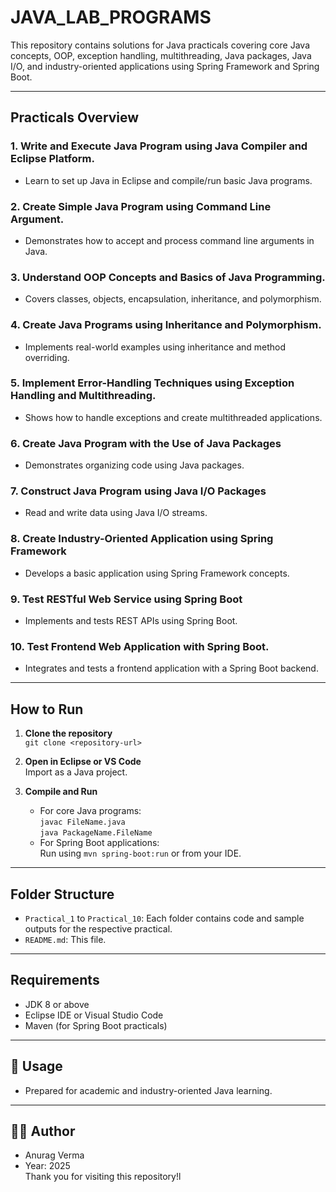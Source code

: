 # JAVA_LAB_PROGRAMS

This repository contains solutions for Java practicals covering core Java concepts, OOP, exception handling, multithreading, Java packages, Java I/O, and industry-oriented applications using Spring Framework and Spring Boot.

---

## Practicals Overview

### 1. Write and Execute Java Program using Java Compiler and Eclipse Platform.
- Learn to set up Java in Eclipse and compile/run basic Java programs.

### 2. Create Simple Java Program using Command Line Argument.
- Demonstrates how to accept and process command line arguments in Java.

### 3. Understand OOP Concepts and Basics of Java Programming.
- Covers classes, objects, encapsulation, inheritance, and polymorphism.

### 4. Create Java Programs using Inheritance and Polymorphism.
- Implements real-world examples using inheritance and method overriding.

### 5. Implement Error-Handling Techniques using Exception Handling and Multithreading.
- Shows how to handle exceptions and create multithreaded applications.

### 6. Create Java Program with the Use of Java Packages
- Demonstrates organizing code using Java packages.

### 7. Construct Java Program using Java I/O Packages
- Read and write data using Java I/O streams.

### 8. Create Industry-Oriented Application using Spring Framework
- Develops a basic application using Spring Framework concepts.

### 9. Test RESTful Web Service using Spring Boot
- Implements and tests REST APIs using Spring Boot.

### 10. Test Frontend Web Application with Spring Boot.
- Integrates and tests a frontend application with a Spring Boot backend.

---

## How to Run

1. **Clone the repository**  
   `git clone <repository-url>`

2. **Open in Eclipse or VS Code**  
   Import as a Java project.

3. **Compile and Run**  
   - For core Java programs:  
     `javac FileName.java`  
     `java PackageName.FileName`
   - For Spring Boot applications:  
     Run using `mvn spring-boot:run` or from your IDE.

---

## Folder Structure

- `Practical_1` to `Practical_10`: Each folder contains code and sample outputs for the respective practical.
- `README.md`: This file.

---

## Requirements

- JDK 8 or above
- Eclipse IDE or Visual Studio Code
- Maven (for Spring Boot practicals)

---

## 📌 Usage
  - Prepared for academic and industry-oriented Java learning.

---

## 🧑‍💻 Author
  - Anurag Verma
  - Year: 2025<br>
Thank you for visiting this repository!l
